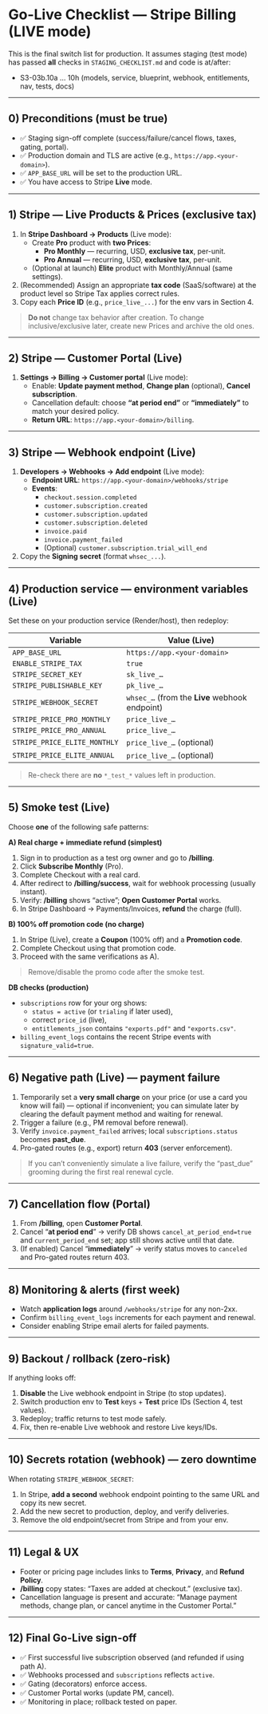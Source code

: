 # Go-Live Checklist — Stripe Billing (LIVE mode)

This is the final switch list for production. It assumes staging (test mode) has passed **all** checks in `STAGING_CHECKLIST.md` and code is at/after:
- S3-03b.10a … 10h (models, service, blueprint, webhook, entitlements, nav, tests, docs)

---

## 0) Preconditions (must be true)
- ✅ Staging sign-off complete (success/failure/cancel flows, taxes, gating, portal).
- ✅ Production domain and TLS are active (e.g., `https://app.<your-domain>`).
- ✅ `APP_BASE_URL` will be set to the production URL.
- ✅ You have access to Stripe **Live** mode.

---

## 1) Stripe — **Live** Products & Prices (exclusive tax)
1. In **Stripe Dashboard → Products** (Live mode):
   - Create **Pro** product with **two Prices**:
     - **Pro Monthly** — recurring, USD, **exclusive tax**, per-unit.
     - **Pro Annual** — recurring, USD, **exclusive tax**, per-unit.
   - (Optional at launch) **Elite** product with Monthly/Annual (same settings).
2. (Recommended) Assign an appropriate **tax code** (SaaS/software) at the product level so Stripe Tax applies correct rules.
3. Copy each **Price ID** (e.g., `price_live_...`) for the env vars in Section 4.

> **Do not** change tax behavior after creation. To change inclusive/exclusive later, create new Prices and archive the old ones.

---

## 2) Stripe — Customer Portal (Live)
1. **Settings → Billing → Customer portal** (Live mode):
   - Enable: **Update payment method**, **Change plan** (optional), **Cancel subscription**.
   - Cancellation default: choose **“at period end”** or **“immediately”** to match your desired policy.
   - **Return URL**: `https://app.<your-domain>/billing`.

---

## 3) Stripe — Webhook endpoint (Live)
1. **Developers → Webhooks → Add endpoint** (Live mode):
   - **Endpoint URL**: `https://app.<your-domain>/webhooks/stripe`
   - **Events**:
     - `checkout.session.completed`
     - `customer.subscription.created`
     - `customer.subscription.updated`
     - `customer.subscription.deleted`
     - `invoice.paid`
     - `invoice.payment_failed`
     - (Optional) `customer.subscription.trial_will_end`
2. Copy the **Signing secret** (format `whsec_...`).

---

## 4) Production service — environment variables (Live)
Set these on your production service (Render/host), then redeploy:

| Variable | Value (Live) |
|---|---|
| `APP_BASE_URL` | `https://app.<your-domain>` |
| `ENABLE_STRIPE_TAX` | `true` |
| `STRIPE_SECRET_KEY` | `sk_live_…` |
| `STRIPE_PUBLISHABLE_KEY` | `pk_live_…` |
| `STRIPE_WEBHOOK_SECRET` | `whsec_…` (from the **Live** webhook endpoint) |
| `STRIPE_PRICE_PRO_MONTHLY` | `price_live_…` |
| `STRIPE_PRICE_PRO_ANNUAL` | `price_live_…` |
| `STRIPE_PRICE_ELITE_MONTHLY` | `price_live_…` (optional) |
| `STRIPE_PRICE_ELITE_ANNUAL` | `price_live_…` (optional) |

> Re-check there are **no** `*_test_*` values left in production.

---

## 5) Smoke test (Live)
Choose **one** of the following safe patterns:

**A) Real charge + immediate refund (simplest)**
1. Sign in to production as a test org owner and go to **/billing**.
2. Click **Subscribe Monthly** (Pro).
3. Complete Checkout with a real card.
4. After redirect to **/billing/success**, wait for webhook processing (usually instant).
5. Verify: **/billing** shows “active”; **Open Customer Portal** works.
6. In Stripe Dashboard → Payments/Invoices, **refund** the charge (full).

**B) 100% off promotion code (no charge)**
1. In Stripe (Live), create a **Coupon** (100% off) and a **Promotion code**.
2. Complete Checkout using that promotion code.
3. Proceed with the same verifications as A).  
> Remove/disable the promo code after the smoke test.

**DB checks (production)**
- `subscriptions` row for your org shows:
  - `status = active` (or `trialing` if later used),
  - correct `price_id` (live),
  - `entitlements_json` contains `"exports.pdf"` and `"exports.csv"`.
- `billing_event_logs` contains the recent Stripe events with `signature_valid=true`.

---

## 6) Negative path (Live) — payment failure
1. Temporarily set a **very small charge** on your price (or use a card you know will fail) — optional if inconvenient; you can simulate later by clearing the default payment method and waiting for renewal.
2. Trigger a failure (e.g., PM removal before renewal).
3. Verify `invoice.payment_failed` arrives; local `subscriptions.status` becomes **past_due**.
4. Pro-gated routes (e.g., export) return **403** (server enforcement).

> If you can’t conveniently simulate a live failure, verify the “past_due” grooming during the first real renewal cycle.

---

## 7) Cancellation flow (Portal)
1. From **/billing**, open **Customer Portal**.
2. Cancel “**at period end**” → verify DB shows `cancel_at_period_end=true` and `current_period_end` set; app still shows active until that date.
3. (If enabled) Cancel “**immediately**” → verify status moves to `canceled` and Pro-gated routes return 403.

---

## 8) Monitoring & alerts (first week)
- Watch **application logs** around `/webhooks/stripe` for any non-2xx.
- Confirm `billing_event_logs` increments for each payment and renewal.
- Consider enabling Stripe email alerts for failed payments.

---

## 9) Backout / rollback (zero-risk)
If anything looks off:
1. **Disable** the Live webhook endpoint in Stripe (to stop updates).
2. Switch production env to **Test** keys + **Test** price IDs (Section 4, test values).
3. Redeploy; traffic returns to test mode safely.
4. Fix, then re-enable Live webhook and restore Live keys/IDs.

---

## 10) Secrets rotation (webhook) — zero downtime
When rotating `STRIPE_WEBHOOK_SECRET`:
1. In Stripe, **add a second** webhook endpoint pointing to the same URL and copy its new secret.
2. Add the new secret to production, deploy, and verify deliveries.
3. Remove the old endpoint/secret from Stripe and from your env.

---

## 11) Legal & UX
- Footer or pricing page includes links to **Terms**, **Privacy**, and **Refund Policy**.
- **/billing** copy states: “Taxes are added at checkout.” (exclusive tax).
- Cancellation language is present and accurate: “Manage payment methods, change plan, or cancel anytime in the Customer Portal.”

---

## 12) Final Go-Live sign-off
- ✅ First successful live subscription observed (and refunded if using path A).
- ✅ Webhooks processed and `subscriptions` reflects `active`.
- ✅ Gating (decorators) enforce access.
- ✅ Customer Portal works (update PM, cancel).
- ✅ Monitoring in place; rollback tested on paper.

